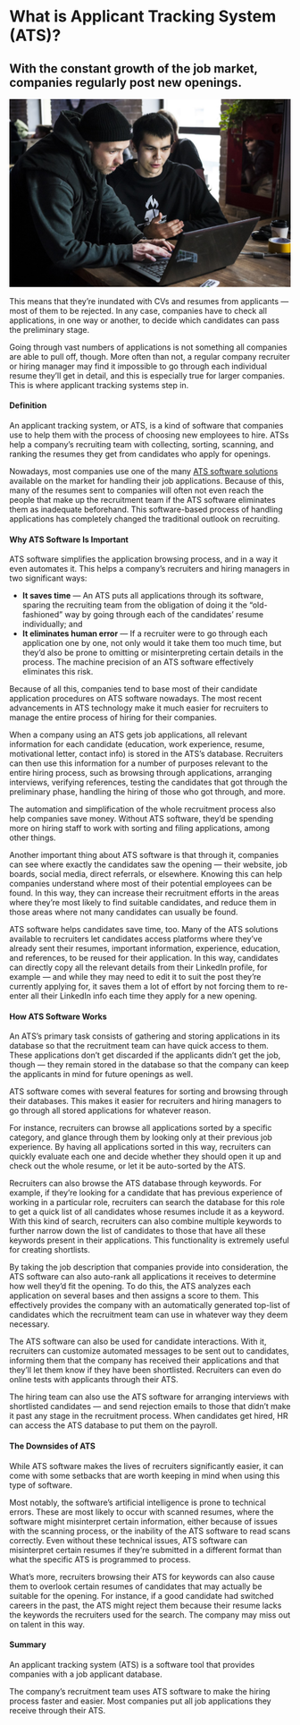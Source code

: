 # What is Applicant Tracking System (ATS)?

## With the constant growth of the job market, companies regularly post new openings.

![What is Applicant Tracking System (ATS)?](./img/travel-business-business-business-business-young-adult-education-university-university-working-boys_t20_waeXG0.jpeg)

This means that they’re inundated with CVs and resumes from applicants — most of them to be rejected. In any case, companies have to check all applications, in one way or another, to decide which candidates can pass the preliminary stage.

Going through vast numbers of applications is not something all companies are able to pull off, though. More often than not, a regular company recruiter or hiring manager may find it impossible to go through each individual resume they’ll get in detail, and this is especially true for larger companies. This is where applicant tracking systems step in.

#### Definition

An applicant tracking system, or ATS, is a kind of software that companies use to help them with the process of choosing new employees to hire. ATSs help a company’s recruiting team with collecting, sorting, scanning, and ranking the resumes they get from candidates who apply for openings.

Nowadays, most companies use one of the many [ATS software solutions](https://www.myshortlister.com/applicant-tracking-system/vendor-list) available on the market for handling their job applications. Because of this, many of the resumes sent to companies will often not even reach the people that make up the recruitment team if the ATS software eliminates them as inadequate beforehand. This software-based process of handling applications has completely changed the traditional outlook on recruiting.

#### Why ATS Software Is Important

ATS software simplifies the application browsing process, and in a way it even automates it. This helps a company’s recruiters and hiring managers in two significant ways:

* **It saves time** — An ATS puts all applications through its software, sparing the recruiting team from the obligation of doing it the “old-fashioned” way by going through each of the candidates’ resume individually; and
* **It eliminates human error** — If a recruiter were to go through each application one by one, not only would it take them too much time, but they’d also be prone to omitting or misinterpreting certain details in the process. The machine precision of an ATS software effectively eliminates this risk.

Because of all this, companies tend to base most of their candidate application procedures on ATS software nowadays. The most recent advancements in ATS technology make it much easier for recruiters to manage the entire process of hiring for their companies.

When a company using an ATS gets job applications, all relevant information for each candidate (education, work experience, resume, motivational letter, contact info) is stored in the ATS’s database. Recruiters can then use this information for a number of purposes relevant to the entire hiring process, such as browsing through applications, arranging interviews, verifying references, testing the candidates that got through the preliminary phase, handling the hiring of those who got through, and more.

The automation and simplification of the whole recruitment process also help companies save money. Without ATS software, they’d be spending more on hiring staff to work with sorting and filing applications, among other things.

Another important thing about ATS software is that through it, companies can see where exactly the candidates saw the opening — their website, job boards, social media, direct referrals, or elsewhere. Knowing this can help companies understand where most of their potential employees can be found. In this way, they can increase their recruitment efforts in the areas where they’re most likely to find suitable candidates, and reduce them in those areas where not many candidates can usually be found.

ATS software helps candidates save time, too. Many of the ATS solutions available to recruiters let candidates access platforms where they’ve already sent their resumes, important information, experience, education, and references, to be reused for their application. In this way, candidates can directly copy all the relevant details from their LinkedIn profile, for example — and while they may need to edit it to suit the post they’re currently applying for, it saves them a lot of effort by not forcing them to re-enter all their LinkedIn info each time they apply for a new opening.

#### How ATS Software Works

An ATS’s primary task consists of gathering and storing applications in its database so that the recruitment team can have quick access to them. These applications don’t get discarded if the applicants didn’t get the job, though — they remain stored in the database so that the company can keep the applicants in mind for future openings as well.

ATS software comes with several features for sorting and browsing through their databases. This makes it easier for recruiters and hiring managers to go through all stored applications for whatever reason.

For instance, recruiters can browse all applications sorted by a specific category, and glance through them by looking only at their previous job experience. By having all applications sorted in this way, recruiters can quickly evaluate each one and decide whether they should open it up and check out the whole resume, or let it be auto-sorted by the ATS.

Recruiters can also browse the ATS database through keywords. For example, if they’re looking for a candidate that has previous experience of working in a particular role, recruiters can search the database for this role to get a quick list of all candidates whose resumes include it as a keyword. With this kind of search, recruiters can also combine multiple keywords to further narrow down the list of candidates to those that have all these keywords present in their applications. This functionality is extremely useful for creating shortlists.

By taking the job description that companies provide into consideration, the ATS software can also auto-rank all applications it receives to determine how well they’d fit the opening. To do this, the ATS analyzes each application on several bases and then assigns a score to them. This effectively provides the company with an automatically generated top-list of candidates which the recruitment team can use in whatever way they deem necessary.

The ATS software can also be used for candidate interactions. With it, recruiters can customize automated messages to be sent out to candidates, informing them that the company has received their applications and that they’ll let them know if they have been shortlisted. Recruiters can even do online tests with applicants through their ATS.

The hiring team can also use the ATS software for arranging interviews with shortlisted candidates — and send rejection emails to those that didn’t make it past any stage in the recruitment process. When candidates get hired, HR can access the ATS database to put them on the payroll.

#### The Downsides of ATS

While ATS software makes the lives of recruiters significantly easier, it can come with some setbacks that are worth keeping in mind when using this type of software.

Most notably, the software’s artificial intelligence is prone to technical errors. These are most likely to occur with scanned resumes, where the software might misinterpret certain information, either because of issues with the scanning process, or the inability of the ATS software to read scans correctly. Even without these technical issues, ATS software can misinterpret certain resumes if they’re submitted in a different format than what the specific ATS is programmed to process.

What’s more, recruiters browsing their ATS for keywords can also cause them to overlook certain resumes of candidates that may actually be suitable for the opening. For instance, if a good candidate had switched careers in the past, the ATS might reject them because their resume lacks the keywords the recruiters used for the search. The company may miss out on talent in this way.

#### Summary

An applicant tracking system (ATS) is a software tool that provides companies with a job applicant database.

The company’s recruitment team uses ATS software to make the hiring process faster and easier. Most companies put all job applications they receive through their ATS.